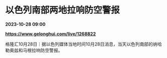 # 以色列南部两地拉响防空警报

**2023-10-28 09:00**

**https://www.gelonghui.com/live/1268822**

格隆汇10月28日｜据以色列媒体当地时间10月28日消息，当天以色列南部的纳哈勒奥兹和马根拉响防空警报。